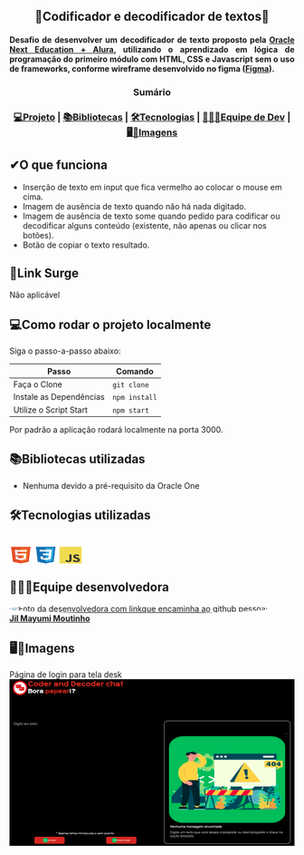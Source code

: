 <h2 align="center">🤖Codificador e decodificador de textos🤖 </h2>

<h4 align="justify">
Desafio de desenvolver um decodificador de texto proposto pela <a href="https://www.alura.com.br/challenges/challenge-one-logica/sprint01-construa-decodificador-texto-com-javascript">Oracle Next Education + Alura</a>, utilizando o aprendizado em lógica de programação do primeiro módulo com HTML, CSS e Javascript sem o uso de frameworks, conforme wireframe desenvolvido no figma (<a href="https://www.figma.com/design/tvFEYhVfZTjdJ5P24RGV21/Alura-Challenge---Desafio-1---L%C3%B3gica?node-id=0-1&t=55rmbGC5mz17kRYS-0">Figma</a>).
<h4/>

<h3 align="center"> Sumário  </h3>

<h3 align="center"> 

[💻Projeto](#como-rodar-o-projeto-localmente) | [📚Bibliotecas](#bibliotecas-utilizadas) | 
[🛠️Tecnologias](#tecnologias-utilizadas) | [👩🏻‍💻Equipe de Dev](#equipe-desenvolvedora) | [🖥️📱Imagens](#imagens) 

<h3/>

## ✔O que funciona
- Inserção de texto em input que fica vermelho ao colocar o mouse em cima.
- Imagem de ausência de texto quando não há nada digitado.
- Imagem de ausência de texto some quando pedido para codificar ou decodificar alguns conteúdo (existente, não apenas ou clicar nos botões). 
- Botão de copiar o texto resultado.

## 🔗Link Surge
Não aplicável

## 💻Como rodar o projeto localmente
Siga o passo-a-passo abaixo:

| Passo                     | Comando            |
| ------------------------- | ------------------ |
| Faça o Clone              | `git clone`        |
| Instale as Dependências   | `npm install`      |
| Utilize o Script Start    | `npm start`        |

Por padrão a aplicação rodará localmente na porta 3000.

## 📚Bibliotecas utilizadas
- Nenhuma devido a pré-requisito da Oracle One

## 🛠Tecnologias utilizadas
 <div style="display: inline_block"><br>
  <img align="center" alt="HTML" height="30" width="40" src="https://raw.githubusercontent.com/devicons/devicon/master/icons/html5/html5-original.svg">
  <img align="center" alt="CSS" height="30" width="40" src="https://raw.githubusercontent.com/devicons/devicon/master/icons/css3/css3-original.svg">
  <img align="center" alt="JavaScript" height="30" width="40" src="https://github.com/devicons/devicon/blob/master/icons/javascript/javascript-original.svg">
  </div>

## 👩🏻‍💻Equipe desenvolvedora 
<a href="https://github.com/JilMayumiMoutinho"><img style="border-radius: 50%;" src="https://avatars.githubusercontent.com/u/104766367?v=4" width="100px;" alt="Foto da desenvolvedora com linkque encaminha ao github pessoal"/><br /><b>Jil Mayumi Moutinho</b></a>

## 🖥📱Imagens
 Página de login para tela desk<br />
![Captura de tela codificador](image.png)
